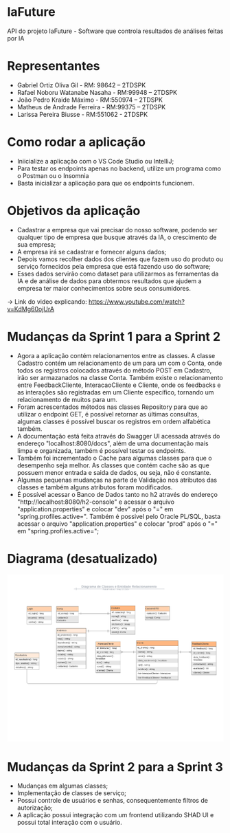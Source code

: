 # IaFuture

API do projeto IaFuture - Software que controla resultados de análises feitas por IA

# Representantes 

- Gabriel Ortiz Oliva Gil - RM: 98642 – 2TDSPK
- Rafael Noboru Watanabe Nasaha - RM:99948 – 2TDSPK
- João Pedro Kraide Máximo - RM:550974 – 2TDSPK
- Matheus de Andrade Ferreira - RM:99375 – 2TDSPK
- Larissa Pereira Biusse - RM:551062 - 2TDSPK

# Como rodar a aplicação

- Iniicialize a aplicação com o VS Code Studio ou IntelliJ;
- Para testar os endpoints apenas no backend, utilize um programa como o Postman ou o Insomnia
- Basta inicializar a aplicação para que os endpoints funcionem.

# Objetivos da aplicação

- Cadastrar a empresa que vai precisar do nosso software, podendo ser qualquer tipo de empresa que busque através da IA, o crescimento de sua empresa;
- A empresa irá se cadastrar e fornecer alguns dados;
- Depois vamos recolher dados dos clientes que fazem uso do produto ou serviço fornecidos pela empresa que está fazendo uso do software;
- Esses dados servirão como dataset para utilizarmos as ferramentas da IA e de análise de dados para obtermos resultados que ajudem a empresa ter maior conhecimentos sobre seus consumidores.

-> Link do video explicando: https://www.youtube.com/watch?v=KdMg60ojUrA

# Mudanças da Sprint 1 para a Sprint 2

- Agora a aplicação contém relacionamentos entre as classes. A classe Cadastro contém um relacionamento de um para um com o Conta, onde todos os registros colocados através do método POST em Cadastro, irão ser armazanados na classe Conta. Também existe o relacionamento entre FeedbackCliente, InteracaoCliente e Cliente, onde os feedbacks e as interações são registradas em um Cliente específico, tornando um relacionamento de muitos para um.
- Foram acrescentados métodos nas classes Repository para que ao utilizar o endpoint GET, é possível retornar as últimas consultas, algumas classes é possível buscar os registros em ordem alfabética também.
- A documentação está feita através do Swagger UI acessada através do endereço "localhost:8080/docs", além de uma documentação mais limpa e organizada, também é possível testar os endpoints.
- Também foi incrementado o Cache para algumas classes para que o desempenho seja melhor. As classes que contém cache são as que possuem menor entrada e saida de dados, ou seja, não é constante.
- Algumas pequenas mudanças na parte de Validação nos atributos das classes e também alguns atributos foram modificados.
- É possível acessar o Banco de Dados tanto no h2 através do endereço "http://localhost:8080/h2-console" e acessar o arquivo "application.properties" e colocar "dev" após o "=" em "spring.profiles.active=". Também é possivel pelo Oracle PL/SQL, basta acessar o arquivo "application.properties" e colocar "prod" após o "=" em "spring.profiles.active="; 

# Diagrama (desatualizado)

![alt text](Diagrama.png)

# Mudanças da Sprint 2 para a Sprint 3

- Mudanças em algumas classes;
- Implementação de classes de serviço;
- Possui controle de usuários e senhas, consequentemente filtros de autorização;
- A aplicação possui integração com um frontend utilizando SHAD UI e possui total interação com o usuário.


